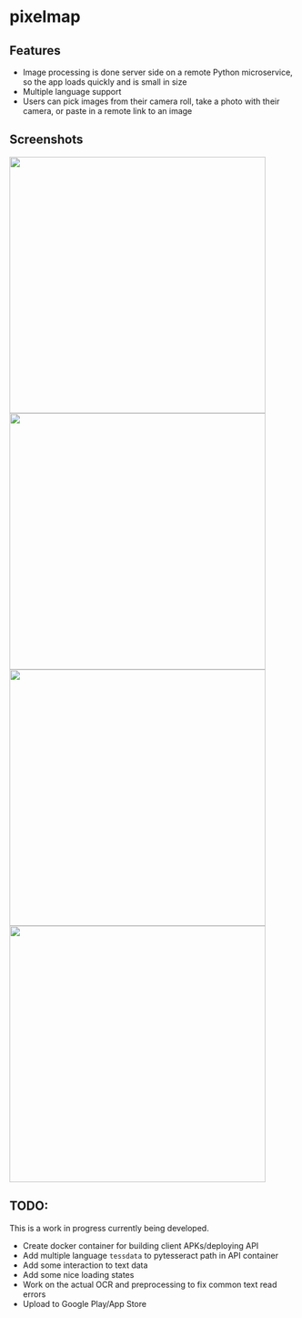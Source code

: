 # pixelmap

## Features

- Image processing is done server side on a remote Python microservice, so the app loads quickly and is small in size
- Multiple language support
- Users can pick images from their camera roll, take a photo with their camera, or paste in a remote link to an image

## Screenshots

<img src="https://github.com/jonathandannel/pixelmap/blob/master/doc/home_view.jpg" width="450px">

<img src="https://github.com/jonathandannel/pixelmap/blob/master/doc/pick_and_crop.jpg" width="450px">

<img src="https://github.com/jonathandannel/pixelmap/blob/master/doc/process_photo.jpg" width="450px">

<img src="https://github.com/jonathandannel/pixelmap/blob/master/doc/processed_text.jpg" width="450px">

## TODO:

This is a work in progress currently being developed.

- Create docker container for building client APKs/deploying API
- Add multiple language `tessdata` to pytesseract path in API container
- Add some interaction to text data
- Add some nice loading states
- Work on the actual OCR and preprocessing to fix common text read errors
- Upload to Google Play/App Store
